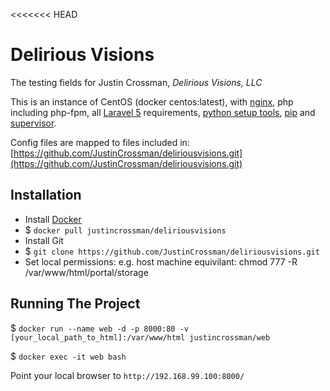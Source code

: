 <<<<<<< HEAD
# Delirious Visions

The testing fields for Justin Crossman, *Delirious Visions, LLC*

This is an instance of CentOS (docker centos:latest), with [nginx](http://nginx.org), php including php-fpm, all [Laravel 5](http://laravel.com) requirements, [python setup tools](https://pypi.python.org/pypi/setuptools), [pip](https://pypi.python.org/pypi/pip) and [supervisor](http://supervisord.org).

Config files are mapped to files included in: [https://github.com/JustinCrossman/deliriousvisions.git](https://github.com/JustinCrossman/deliriousvisions.git)

## Installation

- Install [Docker](https://www.docker.com/)
- $ `docker pull justincrossman/deliriousvisions`
- Install Git
- $ `git clone https://github.com/JustinCrossman/deliriousvisions.git`
- Set local permissions: e.g. host machine equivilant: chmod 777 -R /var/www/html/portal/storage

## Running The Project

$ `docker run --name web -d -p 8000:80 -v [your_local_path_to_html]:/var/www/html justincrossman/web`

$ `docker exec -it web bash`

Point your local browser to `http://192.168.99.100:8000/`
